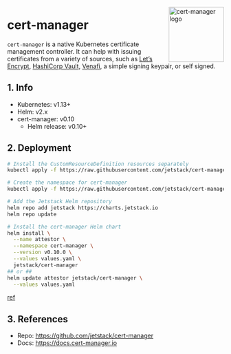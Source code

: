 <img src="https://github.com/jetstack/cert-manager/raw/master/logo/logo.svg?sanitize=true"
    alt="cert-manager logo"
    align="right" height="128"/>

cert-manager
============
`cert-manager` is a native Kubernetes certificate management controller. It can help with issuing certificates from a variety of sources, such as [Let’s Encrypt](https://letsencrypt.org/), [HashiCorp Vault](https://vaultproject.io/), [Venafi](https://venafi.com/), a simple signing keypair, or self signed.

## 1. Info
* Kubernetes: v1.13+
* Helm: v2.x
* cert-manager: v0.10
  + Helm release: v0.10+

## 2. Deployment
```bash
# Install the CustomResourceDefinition resources separately
kubectl apply -f https://raw.githubusercontent.com/jetstack/cert-manager/release-0.10/deploy/manifests/00-crds.yaml

# Create the namespace for cert-manager
kubectl apply -f https://raw.githubusercontent.com/jetstack/cert-manager/release-0.10/deploy/manifests/01-namespace.yaml

# Add the Jetstack Helm repository
helm repo add jetstack https://charts.jetstack.io
helm repo update

# Install the cert-manager Helm chart
helm install \
  --name attestor \
  --namespace cert-manager \
  --version v0.10.0 \
  --values values.yaml \
  jetstack/cert-manager
## or ##
helm update attestor jetstack/cert-manager \
  --values values.yaml
```

[ref](https://docs.cert-manager.io/en/latest/getting-started/install/kubernetes.html#steps)

## 3. References
* Repo: https://github.com/jetstack/cert-manager
* Docs: https://docs.cert-manager.io
